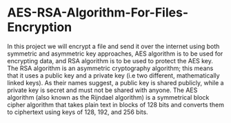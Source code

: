 # AES-RSA-Algorithm-For-Files-Encryption
In this project we will encrypt a file and send it over the internet using both symmetric and asymmetric key approaches, AES algorithm is to be used for encrypting data, and RSA algorithm is to be used to protect the AES key. The RSA algorithm is an asymmetric cryptography algorithm; this means that it uses a public key and a private key (i.e two different, mathematically linked keys). As their names suggest, a public key is shared publicly, while a private key is secret and must not be shared with anyone. The AES algorithm (also known as the Rijndael algorithm) is a symmetrical block cipher algorithm that takes plain text in blocks of 128 bits and converts them to ciphertext using keys of 128, 192, and 256 bits.
